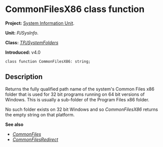 # CommonFilesX86 class function #

**Project:** [System Information Unit](SystemInformationUnit.md).

**Unit:** _PJSysInfo_.

**Class:** _[TPJSystemFolders](TPJSystemFolders.md)_

**Introduced:** v4.0

```
class function CommonFilesX86: string;
```

## Description ##

Returns the fully qualified path name of the system's Common Files x86 folder that is used for 32 bit programs running on 64 bit versions of Windows. This is usually a sub-folder of the Program Files x86 folder.

No such folder exists on 32 bit Windows and so _CommonFilesX86_ returns the empty string on that platform.

**See also**

  * _[CommonFiles](TPJSystemFoldersCommonFiles.md)_
  * _[CommonFilesRedirect](TPJSystemFoldersCommonFilesRedirect.md)_